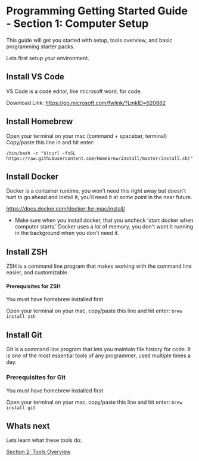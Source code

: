 # Programming Getting Started Guide - Section 1: Computer Setup

This guide will get you started with setup, tools overview, and basic programming starter packs.

Lets first setup your environment.

## Install VS Code

VS Code is a code editor, like microsoft word, for code.

Download Link: https://go.microsoft.com/fwlink/?LinkID=620882

## Install Homebrew

Open your terminal on your mac (command + spacebar, terminal)
Copy/paste this line in and hit enter:
```
/bin/bash -c "$(curl -fsSL https://raw.githubusercontent.com/Homebrew/install/master/install.sh)"
```

## Install Docker

Docker is a container runtime, you won’t need this right away but doesn’t hurt to go ahead and install it, you’ll need it at some point in the near future.

https://docs.docker.com/docker-for-mac/install/

- Make sure when you install docker, that you uncheck 'start docker when computer starts.' Docker uses a lot of memory, you don't want it running in the background 
when you don't need it.

## Install ZSH

ZSH is a command line program that makes working with the command line easier, and customizable

#### Prerequisites for ZSH
You must have homebrew installed first

Open your terminal on your mac, copy/paste this line and hit enter:
```brew install zsh```

## Install Git

Git is a command line program that lets you maintain file history for code. It is one of the most essential tools of any programmer, used multiple times a day.

### Prerequisites for Git
You must have homebrew installed first

Open your terminal on your mac, copy/paste this line and hit enter:
`brew install git`

## Whats next

Lets learn what these tools do:

[Section 2: Tools Overview](https://github.com/olivercodes/programming-intro/blob/master/docs/sec-2-tools-overview.md)
